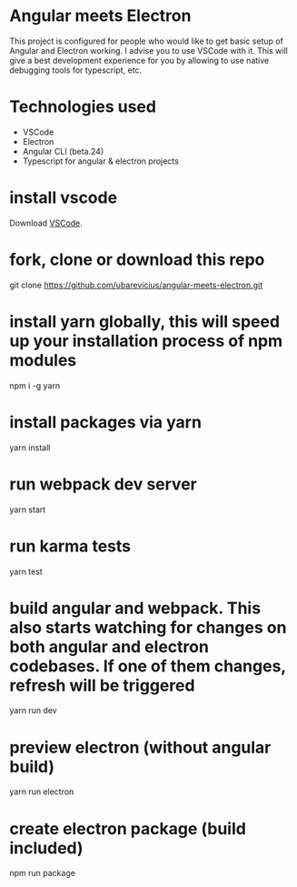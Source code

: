 
# Angular meets Electron

This project is configured for people who would like to get basic setup of Angular and Electron working.
I advise you to use VSCode with it. This will give a best development experience for you by allowing to use
native debugging tools for typescript, etc.

# Technologies used

<ul>
    <li>
        VSCode
    </li>
    <li>
        Electron
    </li>
    <li>
        Angular CLI (beta.24)
    </li>
    <li>
        Typescript for angular & electron projects
    </li>
</ul>

# install vscode
Download <a href="https://code.visualstudio.com/download">VSCode</a>.

# fork, clone or download this repo
git clone https://github.com/ubarevicius/angular-meets-electron.git

# install yarn globally, this will speed up your installation process of npm modules
npm i -g yarn

# install packages via yarn
yarn install

# run webpack dev server
yarn start

# run karma tests
yarn test

# build angular and webpack. This also starts watching for changes on both angular and electron codebases. If one of them changes, refresh will be triggered
yarn run dev

# preview electron (without angular build)
yarn run electron

# create electron package (build included)
npm run package
